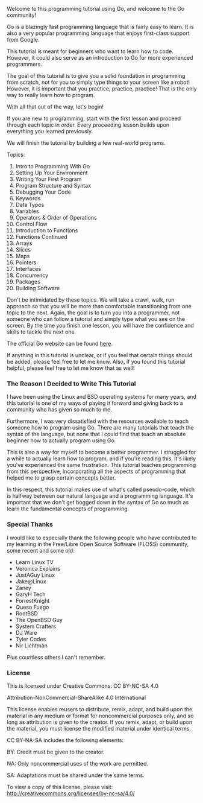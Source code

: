 Welcome to this programming tutorial using Go, and welcome to the Go community!

Go is a blazingly fast programming language that is fairly easy to learn. It is also a very popular programming language that enjoys first-class support from Google.

This tutorial is meant for beginners who want to learn how to code. However, it could also serve as an introduction to Go for more experienced programmers.

The goal of this tutorial is to give you a solid foundation in programming from scratch, not for you to simply type things to your screen like a robot! However, it is important that you practice, practice, practice! That is the only way to really learn how to program.

With all that out of the way, let's begin!

If you are new to programming, start with the first lesson and proceed through each topic in order. Every proceeding lesson builds upon everything you learned previously.

We will finish the tutorial by building a few real-world programs.

Topics:
1. Intro to Programming With Go
2. Setting Up Your Environment
3. Writing Your First Program
4. Program Structure and Syntax
5. Debugging Your Code
6. Keywords
7. Data Types
8. Variables
9. Operators & Order of Operations
10. Control Flow
11. Introduction to Functions
12. Functions Continued
13. Arrays
14. Slices
15. Maps
16. Pointers
17. Interfaces
18. Concurrency
19. Packages
20. Building Software

Don't be intimidated by these topics. We will take a crawl, walk, run approach so that you will be more than comfortable transitioning from one topic to the next. Again, the goal is to turn you into a programmer, not someone who can follow a tutorial and simply type what you see on the screen. By the time you finish one lesson, you will have the confidence and skills to tackle the next one.

The official Go website can be found [here](https://go.dev).

If anything in this tutorial is unclear, or if you feel that certain things should be added, please feel free to let me know. Also, if you found this tutorial helpful, please feel free to let me know that as well!

### The Reason I Decided to Write This Tutorial
I have been using the Linux and BSD operating systems for many years, and this tutorial is one of my ways of paying it forward and giving back to a community who has given so much to me.

Furthermore, I was very dissatisfied with the resources available to teach someone how to program using Go. There are many tutorials that teach the syntax of the language, but none that I could find that teach an absolute beginner how to actually program using Go.

This is also a way for myself to become a better programmer. I struggled for a while to actually learn how to program, and if you're reading this, it's likely you've experienced the same frustration. This tutorial teaches programming from this perspective, incorporating all the aspects of programming that helped me to grasp certain concepts better.

In this respect, this tutorial makes use of what's called pseudo-code, which is halfway between our natural language and a programming language. It's important that we don't get bogged down in the syntax of Go so much as learn the fundamental concepts of programming.

### Special Thanks
I would like to especially thank the following people who have contributed to my learning in the Free/Libre Open Source Software (FLOSS) community, some recent and some old:
* Learn Linux TV
* Veronica Explains
* JustAGuy Linux
* Jake@Linux
* Zaney
* GaryH Tech
* ForrestKnight
* Queso Fuego
* RootBSD
* The OpenBSD Guy
* System Crafters
* DJ Ware
* Tyler Codes
* Nir Lichtman

Plus countless others I can't remember.

### License

This is licensed under Creative Commons: CC BY-NC-SA 4.0

Attribution-NonCommercial-ShareAlike 4.0 International

This license enables reusers to distribute, remix, adapt, and build upon the material in any medium or format for noncommercial purposes only, and so long as attribution is given to the creator. If you remix, adapt, or build upon the material, you must license the modified material under identical terms.

CC BY-NA-SA includes the following elements:

BY: Credit must be given to the creator.

NA: Only noncommercial uses of the work are permitted.

SA: Adaptations must be shared under the same terms.

To view a copy of this license, please visit: http://creativecommons.org/licenses/by-nc-sa/4.0/
